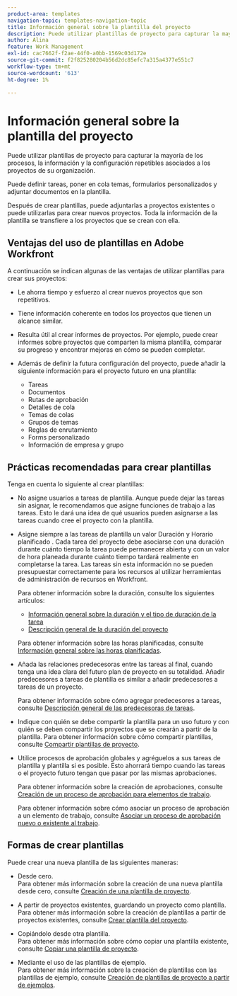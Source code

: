 ```yaml
---
product-area: templates
navigation-topic: templates-navigation-topic
title: Información general sobre la plantilla del proyecto
description: Puede utilizar plantillas de proyecto para capturar la mayoría de los procesos, la información y la configuración repetibles asociados a los proyectos de su organización.
author: Alina
feature: Work Management
exl-id: cac7662f-f2ae-44f0-a0bb-1569c03d172e
source-git-commit: f2f825280204b56d2dc85efc7a315a4377e551c7
workflow-type: tm+mt
source-wordcount: '613'
ht-degree: 1%

---
```


# Información general sobre la plantilla del proyecto

Puede utilizar plantillas de proyecto para capturar la mayoría de los procesos, la información y la configuración repetibles asociados a los proyectos de su organización.

Puede definir tareas, poner en cola temas, formularios personalizados y adjuntar documentos en la plantilla.

Después de crear plantillas, puede adjuntarlas a proyectos existentes o puede utilizarlas para crear nuevos proyectos. Toda la información de la plantilla se transfiere a los proyectos que se crean con ella.

## Ventajas del uso de plantillas en Adobe Workfront

A continuación se indican algunas de las ventajas de utilizar plantillas para crear sus proyectos:

* Le ahorra tiempo y esfuerzo al crear nuevos proyectos que son repetitivos.
* Tiene información coherente en todos los proyectos que tienen un alcance similar.
* Resulta útil al crear informes de proyectos. Por ejemplo, puede crear informes sobre proyectos que comparten la misma plantilla, comparar su progreso y encontrar mejoras en cómo se pueden completar.
* Además de definir la futura configuración del proyecto, puede añadir la siguiente información para el proyecto futuro en una plantilla:

   * Tareas
   * Documentos
   * Rutas de aprobación
   * Detalles de cola
   * Temas de colas
   * Grupos de temas
   * Reglas de enrutamiento
   * Forms personalizado
   * Información de empresa y grupo

## Prácticas recomendadas para crear plantillas

<!--
<p data-mc-conditions="QuicksilverOrClassic.Draft mode">(NOTE:this is not an extensive list, but we are updating it as we go.)</p>
-->

Tenga en cuenta lo siguiente al crear plantillas:

* No asigne usuarios a tareas de plantilla. Aunque puede dejar las tareas sin asignar, le recomendamos que asigne funciones de trabajo a las tareas. Esto le dará una idea de qué usuarios pueden asignarse a las tareas cuando cree el proyecto con la plantilla.
* Asigne siempre a las tareas de plantilla un valor Duración y Horario planificado . Cada tarea del proyecto debe asociarse con una duración durante cuánto tiempo la tarea puede permanecer abierta y con un valor de hora planeada durante cuánto tiempo tardará realmente en completarse la tarea. Las tareas sin esta información no se pueden presupuestar correctamente para los recursos al utilizar herramientas de administración de recursos en Workfront.

   Para obtener información sobre la duración, consulte los siguientes artículos:

   * [Información general sobre la duración y el tipo de duración de la tarea](../../../manage-work/tasks/taskdurtn/task-duration-and-duration-type.md)
   * [Descripción general de la duración del proyecto](../../../manage-work/projects/planning-a-project/project-duration.md)

   Para obtener información sobre las horas planificadas, consulte [Información general sobre las horas planificadas](../../../manage-work/tasks/task-information/planned-hours.md).

* Añada las relaciones predecesoras entre las tareas al final, cuando tenga una idea clara del futuro plan de proyecto en su totalidad. Añadir predecesores a tareas de plantilla es similar a añadir predecesores a tareas de un proyecto.

   Para obtener información sobre cómo agregar predecesores a tareas, consulte [Descripción general de las predecesoras de tareas](../../../manage-work/tasks/use-prdcssrs/predecessors-overview.md).

* Indique con quién se debe compartir la plantilla para un uso futuro y con quién se deben compartir los proyectos que se crearán a partir de la plantilla. Para obtener información sobre cómo compartir plantillas, consulte [Compartir plantillas de proyecto](../../../manage-work/projects/create-and-manage-templates/share-project-template.md).
* Utilice procesos de aprobación globales y agréguelos a sus tareas de plantilla y plantilla si es posible. Esto ahorrará tiempo cuando las tareas o el proyecto futuro tengan que pasar por las mismas aprobaciones.

   Para obtener información sobre la creación de aprobaciones, consulte [Creación de un proceso de aprobación para elementos de trabajo](../../../administration-and-setup/customize-workfront/configure-approval-milestone-processes/create-approval-processes.md).

   Para obtener información sobre cómo asociar un proceso de aprobación a un elemento de trabajo, consulte [Asociar un proceso de aprobación nuevo o existente al trabajo](../../../review-and-approve-work/manage-approvals/associate-approval-with-work.md).

## Formas de crear plantillas

Puede crear una nueva plantilla de las siguientes maneras:

* Desde cero.\
   Para obtener más información sobre la creación de una nueva plantilla desde cero, consulte [Creación de una plantilla de proyecto](../../../manage-work/projects/create-and-manage-templates/create-template.md).

* A partir de proyectos existentes, guardando un proyecto como plantilla.\
   Para obtener más información sobre la creación de plantillas a partir de proyectos existentes, consulte [Crear plantilla del proyecto](../../../manage-work/projects/create-and-manage-templates/create-template-from-project.md).

* Copiándolo desde otra plantilla.\
   Para obtener más información sobre cómo copiar una plantilla existente, consulte [Copiar una plantilla de proyecto](../../../manage-work/projects/create-and-manage-templates/copy-template.md).

* Mediante el uso de las plantillas de ejemplo.\
   Para obtener más información sobre la creación de plantillas con las plantillas de ejemplo, consulte [Creación de plantillas de proyecto a partir de ejemplos](../../../manage-work/projects/create-and-manage-templates/create-templates-from-examples.md).
